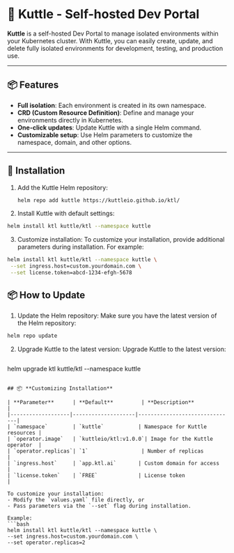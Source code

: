 # 🚀 Kuttle - Self-hosted Dev Portal

**Kuttle** is a self-hosted Dev Portal to manage isolated environments within your Kubernetes cluster. With Kuttle, you can easily create, update, and delete fully isolated environments for development, testing, and production use.

---

## 📦 **Features**
- **Full isolation**: Each environment is created in its own namespace.
- **CRD (Custom Resource Definition)**: Define and manage your environments directly in Kubernetes.
- **One-click updates**: Update Kuttle with a single Helm command.
- **Customizable setup**: Use Helm parameters to customize the namespace, domain, and other options.

---

## 🚀 **Installation**

1. Add the Kuttle Helm repository:
   ```bash
   helm repo add kuttle https://kuttleio.github.io/ktl/
   ```

2.	Install Kuttle with default settings:
   ```bash
   helm install ktl kuttle/ktl --namespace kuttle
   ```

3.	Customize installation:
To customize your installation, provide additional parameters during installation. For example:
   ```bash
   helm install ktl kuttle/ktl --namespace kuttle \
    --set ingress.host=custom.yourdomain.com \
    --set license.token=abcd-1234-efgh-5678
   ```

## 📦 **How to Update**

1.	Update the Helm repository:
Make sure you have the latest version of the Helm repository:
   ```bash
   helm repo update
   ```

2.	Upgrade Kuttle to the latest version:
Upgrade Kuttle to the latest version:
    ```bash
   helm upgrade ktl kuttle/ktl --namespace kuttle
   ```

## 📦 **Customizing Installation**

| **Parameter**      | **Default**         | **Description**               |
|-------------------|--------------------|-------------------------------|
| `namespace`        | `kuttle`           | Namespace for Kuttle resources |
| `operator.image`   | `kuttleio/ktl:v1.0.0`| Image for the Kuttle operator  |
| `operator.replicas`| `1`                 | Number of replicas             |
| `ingress.host`     | `app.ktl.ai`       | Custom domain for access       |
| `license.token`    | `FREE`             | License token                  |

To customize your installation:
- Modify the `values.yaml` file directly, or
- Pass parameters via the `--set` flag during installation.

Example:
```bash
helm install ktl kuttle/ktl --namespace kuttle \
  --set ingress.host=custom.yourdomain.com \
  --set operator.replicas=2
